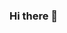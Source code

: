 ### Hi there 👋

<!--[![Solved.ac Profile](http://mazassumnida.wtf/api/v2/generate_badge?boj=g_code)](https://solved.ac/g_code/)-->

<!--
**Apeirogon99/Apeirogon99** is a ✨ _special_ ✨ repository because its `README.md` (this file) appears on your GitHub profile.

Here are some ideas to get you started:

- 🔭 I’m currently working on ...
- 🌱 I’m currently learning ...
- 👯 I’m looking to collaborate on ...
- 🤔 I’m looking for help with ...
- 💬 Ask me about ...
- 📫 How to reach me: ...
- 😄 Pronouns: ...
- ⚡ Fun fact: ...
-->

